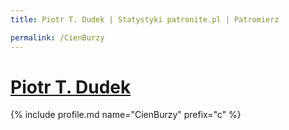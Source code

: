 ```yaml
---
title: Piotr T. Dudek | Statystyki patronite.pl | Patromierz

permalink: /CienBurzy
---
```


# [Piotr T. Dudek](https://patronite.pl/CienBurzy)

{% include profile.md name="CienBurzy" prefix="c" %}
